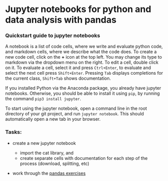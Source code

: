 # Jupyter notebooks for python and data analysis with pandas

### Quickstart guide to jupyter notebooks

A notebook is a list of code cells, where we write and evaluate python code, and markdown cells, where we describe what the code does. To create a new code cell, click on the **+** icon at the top left. You may change its type to markdown via the dropdown menu on the right. To edit a cell, double click on it. To evaluate a cell, select it and press `Ctrl+Enter`, to evaluate and select the next cell press `Shift+Enter`.
Pressing `Tab` displays completions for the current class, `Shift+Tab` shows documentation.

If you installed Python via the Anaconda package, you already have jupyter notebooks. Otherwise, you should be able to install it using `pip`, by running the command `pip3 install jupyter`.

To start using the jupyter notebook, open a command line in the root directory of your git project, and run `jupyter notebook`.
This should automatically open a new tab in your browser.

### Tasks:


* create a new jupyter notebook
  * import the cat library, and
  * create separate cells with documentation for each step of the process (download, splitting, etc)

* work through the [pandas exercises](pandas_101.ipynb)
